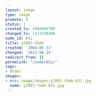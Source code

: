 ```yaml
---
layout: image
type: image
promote: 0
status: 1
created_ts: 1084406799
changed_ts: 1372159386
node_id: 651
title: y2003-thmb
created: '2004-05-13'
changed: '2013-06-25'
redirect_from: []
permalink: "/node/651/"
tags:
- Older
images:
- src: image/images/y2003-thmb-651.jpg
  name: y2003-thmb-651.jpg
---
```


